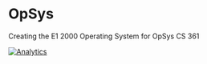 OpSys
=====

Creating the E1 2000 Operating System for OpSys CS 361


[![Analytics](https://ga-beacon.appspot.com/UA-4376077-7/OpSys/?pixel)](https://github.com/igrigorik/ga-beacon)
